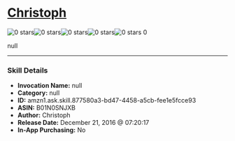 # [Christoph](http://alexa.amazon.com/#skills/amzn1.ask.skill.877580a3-bd47-4458-a5cb-fee1e5fcce93)
![0 stars](../../images/ic_star_border_black_18dp_1x.png)![0 stars](../../images/ic_star_border_black_18dp_1x.png)![0 stars](../../images/ic_star_border_black_18dp_1x.png)![0 stars](../../images/ic_star_border_black_18dp_1x.png)![0 stars](../../images/ic_star_border_black_18dp_1x.png) 0

null

***

### Skill Details

* **Invocation Name:** null
* **Category:** null
* **ID:** amzn1.ask.skill.877580a3-bd47-4458-a5cb-fee1e5fcce93
* **ASIN:** B01N0SNJXB
* **Author:** Christoph
* **Release Date:** December 21, 2016 @ 07:20:17
* **In-App Purchasing:** No

